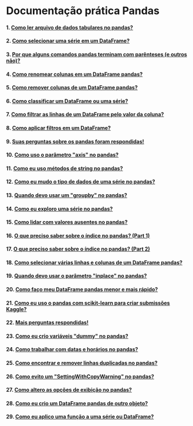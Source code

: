 # Documentação prática Pandas
#### 1. <a href="">Como ler arquivo de dados tabulares no pandas?</a>
#### 2. <a href="">Como selecionar uma série em um DataFrame?</a>
#### 3. <a href=""> Por que alguns comandos pandas terminam com parênteses (e outros não)?</a>
#### 4. <a href="">Como renomear colunas em um DataFrame pandas?</a>
#### 5. <a href="">Como remover colunas de um DataFrame pandas?</a>
#### 6. <a href="">Como classificar um DataFrame ou uma série?</a>
#### 7. <a href="">Como filtrar as linhas de um DataFrame pelo valor da coluna?</a>
#### 8. <a href="">Como aplicar filtros em um DataFrame?</a>
#### 9. <a href="">Suas perguntas sobre os pandas foram respondidas!</a>
#### 10. <a href="">Como uso o parâmetro "axis" no pandas?</a>
#### 11. <a href="">Como eu uso métodos de string no pandas?</a>
#### 12. <a href="">Como eu mudo o tipo de dados de uma série no pandas?</a>
#### 13. <a href="">Quando devo usar um "groupby" no pandas?</a>
#### 14. <a href="">Como eu exploro uma série no pandas?</a>
#### 15. <a href="">Como lidar com valores ausentes no pandas?</a>
#### 16. <a href="">O que preciso saber sobre o índice no pandas? (Part 1)</a>
#### 17. <a href="">O que preciso saber sobre o índice no pandas? (Part 2)</a>
#### 18. <a href="">Como selecionar várias linhas e colunas de um DataFrame pandas?</a>
#### 19. <a href="">Quando devo usar o parâmetro "inplace" no pandas?</a>
#### 20. <a href="">Como faço meu DataFrame pandas menor e mais rápido?</a>
#### 21. <a href="">Como eu uso o pandas com scikit-learn para criar submissões Kaggle?</a>
#### 22. <a href="">Mais perguntas respondidas!</a>
#### 23. <a href="">Como eu crio variáveis "dummy" no pandas?</a>
#### 24. <a href="">Como trabalhar com datas e horários no pandas?</a>
#### 25. <a href="">Como encontrar e remover linhas duplicadas no pandas?</a>
#### 26. <a href="">Como evito um "SettingWithCopyWarning" no pandas?</a>
#### 27. <a href="">Como altero as opções de exibição no pandas?</a>
#### 28. <a href="">Como eu crio um DataFrame pandas de outro objeto?</a>
#### 29. <a href="">Como eu aplico uma função a uma série ou DataFrame?</a>
